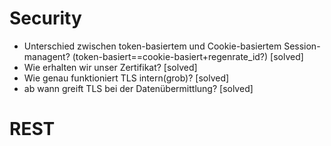 # Security

  * Unterschied zwischen token-basiertem und Cookie-basiertem Session-managent? (token-basiert==cookie-basiert+regenrate_id?) [solved]
  * Wie erhalten wir unser Zertifikat? [solved]
  * Wie genau funktioniert TLS intern(grob)? [solved]
  * ab wann greift TLS bei der Datenübermittlung? [solved]
# REST

